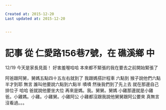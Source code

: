 ```yaml
---

Created at: 2015-12-20
Last updated at: 2015-12-20


---
```


# 記事 從 仁愛路156巷7號，在 礁溪鄉 中


12/19
今天是家長見面！
好害羞喔哈哈
本來都不緊張的我在要去之前開始緊張了

阿爸跟阿舅，舅媽五點四十五左右就到了
我跟媽搭計程車
六點到
猴子說他們六點半才到耶
無言
誰叫他要說六點到六點半
嘖嘖
然後我們到了先上去
就在那邊自己排位子
哈哈
爸就說他要坐大位
再來是媽。我。舅舅。舅媽
小雞那邊就是小雞爸。小雞媽。小雞。小雞舅。小雞阿公
小雞都沒跟我說他舅舅跟阿公要來
真無言
沒看過。。。

